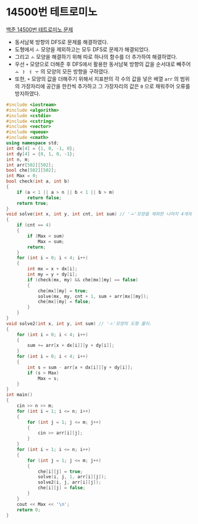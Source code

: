 # 14500번 테트로미노

[백준 14500번 테트로미노 문제](https://www.acmicpc.net/problem/14500)

- 동서남북 방향의 DFS로 문제를 해결하였다.
- 도형에서 `ㅗ` 모양을 제외하고는 모두 DFS로 문제가 해결되었다.
- 그리고 `ㅗ` 모양을 해결하기 위해 따로 하나의 함수를 더 추가하여 해결하였다.
- 우선 `+` 모양으로 더해준 후 DFS에서 활용한 동서남북 방향의 값을 순서대로 빼주어 `ㅗ ㅏ ㅓ ㅜ` 의 모양의 모든 방향을 구하였다.
- 또한, `+` 모양의 값을 더해주기 위해서 지표판의 각 수의 값을 넣은 배열 `arr` 의 범위의 가장자리에 공간을 한칸씩 추가하고 그 가장자리의 값은 `0` 으로 채워주어 오류를 방지하였다.

```c++
#include <iostream>
#include <algorithm>
#include <cstdio>
#include <cstring>
#include <vector>
#include <queue>
#include <cmath>
using namespace std;
int dx[4] = {1, 0, -1, 0};
int dy[4] = {0, 1, 0, -1};
int n, m;
int arr[502][502];
bool che[502][502];
int Max = 0;
bool check(int a, int b)
{
    if (a < 1 || a > n || b < 1 || b > m)
        return false;
    return true;
}
void solve(int x, int y, int cnt, int sum) // 'ㅗ'모양을 제외한 나머지 4개의 도형 풀이.
{
    if (cnt == 4)
    {
        if (Max < sum)
            Max = sum;
        return;
    }
    for (int i = 0; i < 4; i++)
    {
        int mx = x + dx[i];
        int my = y + dy[i];
        if (check(mx, my) && che[mx][my] == false)
        {
            che[mx][my] = true;
            solve(mx, my, cnt + 1, sum + arr[mx][my]);
            che[mx][my] = false;
        }
    }
}
void solve2(int x, int y, int sum) // 'ㅗ'모양의 도형 풀이.
{
    for (int i = 0; i < 4; i++)
    {
        sum += arr[x + dx[i]][y + dy[i]];
    }
    for (int i = 0; i < 4; i++)
    {
        int s = sum - arr[x + dx[i]][y + dy[i]];
        if (s > Max)
            Max = s;
    }
}
int main()
{
    cin >> n >> m;
    for (int i = 1; i <= n; i++)
    {
        for (int j = 1; j <= m; j++)
        {
            cin >> arr[i][j];
        }
    }
    for (int i = 1; i <= n; i++)
    {
        for (int j = 1; j <= m; j++)
        {
            che[i][j] = true;
            solve(i, j, 1, arr[i][j]);
            solve2(i, j, arr[i][j]);
            che[i][j] = false;
        }
    }
    cout << Max << '\n';
    return 0;
}

```

